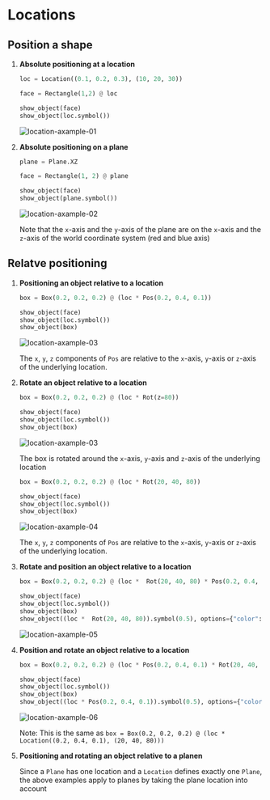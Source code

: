# Locations

## Position a shape

1. **Absolute positioning at a location**

    ```python
    loc = Location((0.1, 0.2, 0.3), (10, 20, 30))

    face = Rectangle(1,2) @ loc

    show_object(face)
    show_object(loc.symbol())
    ```

    ![location-axample-01](../images/location-example-01.png)

2) **Absolute positioning on a plane**

    ```python
    plane = Plane.XZ

    face = Rectangle(1, 2) @ plane

    show_object(face)
    show_object(plane.symbol())
    ```

    ![location-axample-02](../images/location-example-07.png)

    Note that the `x`-axis and the `y`-axis of the plane are on the `x`-axis and the `z`-axis of the world coordinate system (red and blue axis)

## Relatve positioning

1. **Positioning an object relative to a location**

    ```python
    box = Box(0.2, 0.2, 0.2) @ (loc * Pos(0.2, 0.4, 0.1))

    show_object(face)
    show_object(loc.symbol())
    show_object(box)
    ```

    ![location-axample-03](../images/location-example-02.png)

    The `x`, `y`, `z` components of `Pos` are relative to the `x`-axis, `y`-axis or `z`-axis of the underlying location.

2. **Rotate an object relative to a location**

    ```python
    box = Box(0.2, 0.2, 0.2) @ (loc * Rot(z=80))

    show_object(face)
    show_object(loc.symbol())
    show_object(box)
    ```

    ![location-axample-03](../images/location-example-03.png)

    The box is rotated around the `x`-axis, `y`-axis and `z`-axis of the underlying location

    ```python
    box = Box(0.2, 0.2, 0.2) @ (loc * Rot(20, 40, 80))

    show_object(face)
    show_object(loc.symbol())
    show_object(box)
    ```

    ![location-axample-04](../images/location-example-04.png)

    The `x`, `y`, `z` components of `Pos` are relative to the `x`-axis, `y`-axis or `z`-axis of the underlying location.

3. **Rotate and position an object relative to a location**

    ```python
    box = Box(0.2, 0.2, 0.2) @ (loc *  Rot(20, 40, 80) * Pos(0.2, 0.4, 0.1))

    show_object(face)
    show_object(loc.symbol())
    show_object(box)
    show_object((loc *  Rot(20, 40, 80)).symbol(0.5), options={"color":(0, 255, 255)})
    ```

    ![location-axample-05](../images/location-example-05.png)

4. **Position and rotate an object relative to a location**

    ```python
    box = Box(0.2, 0.2, 0.2) @ (loc * Pos(0.2, 0.4, 0.1) * Rot(20, 40, 80))

    show_object(face)
    show_object(loc.symbol())
    show_object(box)
    show_object((loc * Pos(0.2, 0.4, 0.1)).symbol(0.5), options={"color":(0, 255, 255)})
    ```

    ![location-axample-06](../images/location-example-06.png)

    Note: This is the same as `box = Box(0.2, 0.2, 0.2) @ (loc * Location((0.2, 0.4, 0.1), (20, 40, 80)))`

5. **Positioning and rotating an object relative to a planen**

    Since a `Plane` has one location and a `Location` defines exactly one `Plane`, the above examples apply to planes by taking the plane location into account
